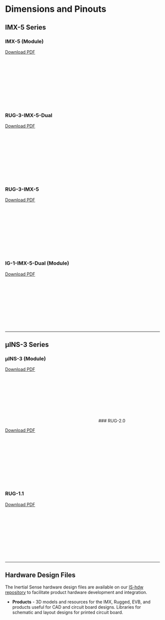 # Dimensions and Pinouts

## IMX-5 Series

### IMX-5 (Module)

[Download PDF](https://docs.inertialsense.com/dimensions/IS-IMX-5.0_Dimensions_and_Pinout_IMX-5.pdf)

<object data="https://docs.inertialsense.com/dimensions/IS-IMX-5.0_Dimensions_and_Pinout_IMX-5.pdf" type="application/pdf" width="700px" height="1150px" >
    <embed src="https://docs.inertialsense.com/dimensions/IS-IMX-5.0_Dimensions_and_Pinout_IMX-5.pdf" type="application/pdf" />
</object>

### RUG-3-IMX-5-Dual

[Download PDF](https://docs.inertialsense.com/dimensions/IS-RUG-2.1-G2_Dimensions_and_Pinout_RUG-3-IMX-5-Dual.pdf)

<object data="https://docs.inertialsense.com/dimensions/IS-RUG-2.1-G2_Dimensions_and_Pinout_RUG-3-IMX-5-Dual.pdf" type="application/pdf" width="700px" height="1150px" >
    <embed src="https://docs.inertialsense.com/dimensions/IS-RUG-2.1-G2_Dimensions_and_Pinout_RUG-3-IMX-5-Dual.pdf" type="application/pdf" />
</object>

### RUG-3-IMX-5

[Download PDF](https://docs.inertialsense.com/dimensions/IS-RUG-2.1-G0_Dimensions_and_Pinout_RUG-3-IMX-5.pdf)

<object data="https://docs.inertialsense.com/dimensions/IS-RUG-2.1-G0_Dimensions_and_Pinout_RUG-3-IMX-5.pdf" type="application/pdf" width="700px" height="1150px" >
    <embed src="https://docs.inertialsense.com/dimensions/IS-RUG-2.1-G0_Dimensions_and_Pinout_RUG-3-IMX-5.pdf" type="application/pdf" />
</object>

### IG-1-IMX-5-Dual (Module)

[Download PDF](https://docs.inertialsense.com/dimensions/IS-IG-1.1-G2-Dual_Dimensions_and_Pinout_IG-1-IMX-5-Dual.pdf)

<object data="https://docs.inertialsense.com/dimensions/IS-IG-1.1-G2-Dual_Dimensions_and_Pinout_IG-1-IMX-5-Dual.pdf" type="application/pdf" width="700px" height="1150px" >
    <embed src="https://docs.inertialsense.com/dimensions/IS-IG-1.1-G2-Dual_Dimensions_and_Pinout_IG-1-IMX-5-Dual.pdf" type="application/pdf" />
</object>


------

## µINS-3 Series

### µINS-3 (Module)

[Download PDF](https://docs.inertialsense.com/dimensions/IS-uINS-3.2_Dimensions_and_Pinout.pdf)

<object data="https://docs.inertialsense.com/dimensions/IS-uINS-3.2_Dimensions_and_Pinout.pdf" type="application/pdf" width="700px" height="1150px" >
    <embed src="https://docs.inertialsense.com/dimensions/IS-uINS-3.2_Dimensions_and_Pinout.pdf" type="application/pdf" />
</object>
### RUG-2.0

[Download PDF](https://docs.inertialsense.com/dimensions/IS-RUG-2.0_Rugged_Assembly_and_Pinout.pdf)

<object data="https://docs.inertialsense.com/dimensions/IS-RUG-2.0_Rugged_Assembly_and_Pinout.pdf" type="application/pdf" width="700px" height="1150px" >
    <embed src="https://docs.inertialsense.com/dimensions/IS-RUG-2.0_Rugged_Assembly_and_Pinout.pdf" type="application/pdf" />
</object>

### RUG-1.1

[Download PDF](https://docs.inertialsense.com/dimensions/IS-RUG-1.1_Rugged_Assembly_and_Pinout.pdf)

<object data="https://docs.inertialsense.com/dimensions/IS-RUG-1.1_Rugged_Assembly_and_Pinout.pdf" type="application/pdf" width="700px" height="1150px" >
    <embed src="https://docs.inertialsense.com/dimensions/IS-RUG-1.1_Rugged_Assembly_and_Pinout.pdf" type="application/pdf" />
</object>


------

## Hardware Design Files

The Inertial Sense hardware design files are available on our [IS-hdw repository](https://github.com/inertialsense/IS-hdw) to facilitate product hardware development and integration.

- **Products** - 3D models and resources for the IMX, Rugged, EVB, and products useful for CAD and circuit board designs.  Libraries for schematic and layout designs for printed circuit board. 



